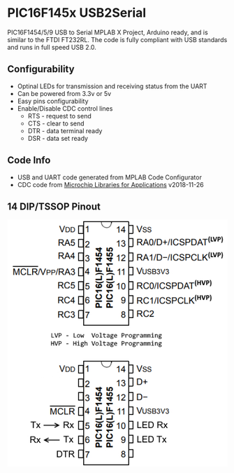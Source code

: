# PIC16F145x USB2Serial
PIC16F1454/5/9 USB to Serial MPLAB X Project, Arduino ready, and is similar to the FTDI FT232RL. The code is fully compliant with USB standards and runs in full speed USB 2.0. 
## Configurability
- Optinal LEDs for transmission and receiving status from the UART
- Can be powered from 3.3v or 5v
- Easy pins configurability
- Enable/Disable CDC control lines
  * RTS - request to send
  * CTS - clear to send
  * DTR - data terminal ready
  * DSR - data set ready
## Code Info
* USB and UART code generated from MPLAB Code Configurator
* CDC code from [Microchip Libraries for Applications](https://www.microchip.com/mplab/microchip-libraries-for-applications) v2018-11-26
## 14 DIP/TSSOP Pinout
![123](https://github.com/Calcousin55/PIC16F145x_USB2Serial/blob/master/PIC16F145x%20Pinout.png?raw=true)


